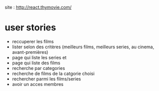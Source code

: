 site : http://react.thymovie.com/

# user stories

- reccuperer les films
- lister selon des critères (meilleurs films, meilleurs series, au cinema, avant-premières)
- page qui liste les series et
- page qui liste des films
- recherche par categories
- recherche de films de la catgorie choisi
- rechercher parmi les films/series
- avoir un acces membres
